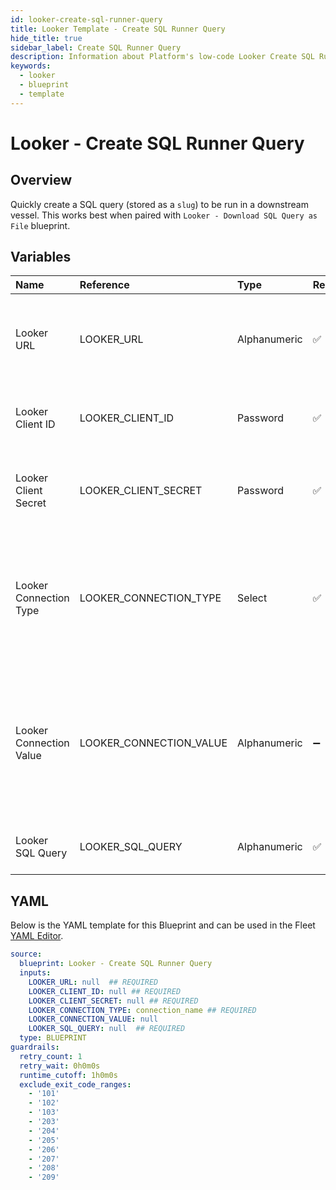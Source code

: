 ```yaml
---
id: looker-create-sql-runner-query
title: Looker Template - Create SQL Runner Query
hide_title: true
sidebar_label: Create SQL Runner Query
description: Information about Platform's low-code Looker Create SQL Runner Query blueprint. Quickly create and store a SQL query to be run against a Looker view or model.
keywords:
  - looker
  - blueprint
  - template
---
```


# Looker - Create SQL Runner Query

## Overview

Quickly create a SQL query (stored as a `slug`) to be run in a downstream vessel. This works best when paired with `Looker - Download SQL Query as File` blueprint.

## Variables

| Name | Reference | Type | Required | Default | Options | Description             |
|:-----|:----------|:-----|:---------|:--------|:--------|:------------------------|
| Looker URL | LOOKER_URL | Alphanumeric | :white_check_mark: | - | - | The base URL of your organization's looker instance. Include https:// |
| Looker Client ID | LOOKER_CLIENT_ID | Password | :white_check_mark: | - | - | The Client ID generated from Looker for API access |
| Looker Client Secret | LOOKER_CLIENT_SECRET | Password | :white_check_mark: | - | - | The secret key generated from Looker for API access |
| Looker Connection Type | LOOKER_CONNECTION_TYPE | Select | :white_check_mark: | `connection_name` | Connection Name: `connection_name`<br></br><br></br>Model Name: `model_name`<br></br><br></br> | The type of connection to form the SQL runner query. This is either by connecting to a specific connection, or a model |
| Looker Connection Value | LOOKER_CONNECTION_VALUE | Alphanumeric | :heavy_minus_sign: | - | - | Depending the selection in the Looker Connection Type argument, this will either be the name of the connection or the name of the model |
| Looker SQL Query | LOOKER_SQL_QUERY | Alphanumeric | :white_check_mark: | - | - | The SQL query you would like to store |




## YAML

Below is the YAML template for this Blueprint and can be used in the
Fleet [YAML Editor](../../reference/fleets/yaml-editor.md).

```yaml
source:
  blueprint: Looker - Create SQL Runner Query
  inputs:
    LOOKER_URL: null  ## REQUIRED
    LOOKER_CLIENT_ID: null ## REQUIRED
    LOOKER_CLIENT_SECRET: null ## REQUIRED
    LOOKER_CONNECTION_TYPE: connection_name ## REQUIRED
    LOOKER_CONNECTION_VALUE: null
    LOOKER_SQL_QUERY: null  ## REQUIRED
  type: BLUEPRINT
guardrails:
  retry_count: 1
  retry_wait: 0h0m0s
  runtime_cutoff: 1h0m0s
  exclude_exit_code_ranges:
    - '101'
    - '102'
    - '103'
    - '203'
    - '204'
    - '205'
    - '206'
    - '207'
    - '208'
    - '209'
 ```


